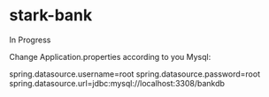 # stark-bank

In Progress


Change Application.properties according to you Mysql:

spring.datasource.username=root
spring.datasource.password=root
spring.datasource.url=jdbc:mysql://localhost:3308/bankdb
